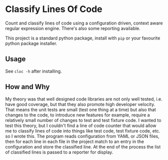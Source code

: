 # Classify Lines Of Code
Count and classify lines of code using a configuration driven, context aware regular expression engine.
There's also some reporting available.

This project is a standard python package, install with `pip` or your favourite python package installer.

## Usage

See `cloc -h` after installing.


## How and Why

My theory was that well designed code libraries are not only well tested, i.e. have good coverage, but that they also promote high developer velocity.  That means the unit tests are small (test one thing at a time) but also that changes to the code, to introduce new features for example, require a relatively small number of changes to test and test fixture code.
I wanted to test this theory, but I couldn't find a line of code counter that would allow me to classify lines of code into things like test code, test fixture code, etc. so I wrote this.
The program reads configuration from YAML or JSON files, then for each line in each file in the project match to an entry in the configuration and store the classified line.  At the end of the process the list of classified lines is passed to a reporter for display.
